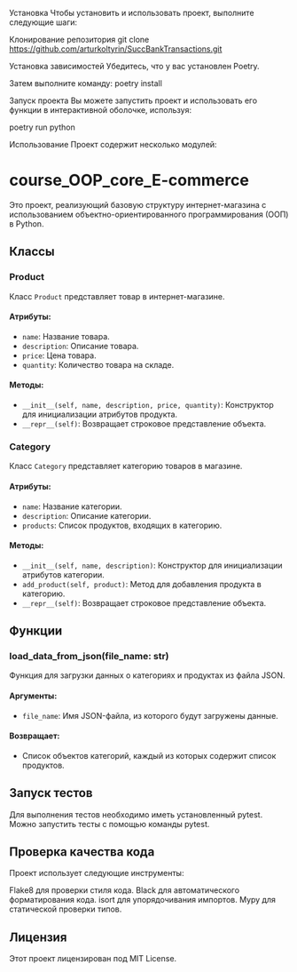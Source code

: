 Установка
Чтобы установить и использовать проект, выполните следующие шаги:

Клонирование репозитория
git clone https://github.com/arturkoltyrin/SuccBankTransactions.git

Установка зависимостей
Убедитесь, что у вас установлен Poetry.

Затем выполните команду: poetry install

Запуск проекта
Вы можете запустить проект и использовать его функции в интерактивной оболочке, используя:

poetry run python

Использование
Проект содержит несколько модулей:

# course_OOP_core_E-commerce

Это проект, реализующий базовую структуру интернет-магазина с использованием объектно-ориентированного программирования (ООП) в Python.

## Классы

### Product

Класс `Product` представляет товар в интернет-магазине.

#### Атрибуты:
- `name`: Название товара.
- `description`: Описание товара.
- `price`: Цена товара.
- `quantity`: Количество товара на складе.

#### Методы:
- `__init__(self, name, description, price, quantity)`: Конструктор для инициализации атрибутов продукта.
- `__repr__(self)`: Возвращает строковое представление объекта.

### Category

Класс `Category` представляет категорию товаров в магазине.

#### Атрибуты:
- `name`: Название категории.
- `description`: Описание категории.
- `products`: Список продуктов, входящих в категорию.

#### Методы:
- `__init__(self, name, description)`: Конструктор для инициализации атрибутов категории.
- `add_product(self, product)`: Метод для добавления продукта в категорию.
- `__repr__(self)`: Возвращает строковое представление объекта.

## Функции

### load_data_from_json(file_name: str)

Функция для загрузки данных о категориях и продуктах из файла JSON. 

#### Аргументы:
- `file_name`: Имя JSON-файла, из которого будут загружены данные.

#### Возвращает:
- Список объектов категорий, каждый из которых содержит список продуктов.

## Запуск тестов
Для выполнения тестов необходимо иметь установленный pytest. Можно запустить тесты с помощью команды pytest.

## Проверка качества кода
Проект использует следующие инструменты:

Flake8 для проверки стиля кода.
Black для автоматического форматирования кода.
isort для упорядочивания импортов.
Mypy для статической проверки типов.

## Лицензия
Этот проект лицензирован под MIT License.